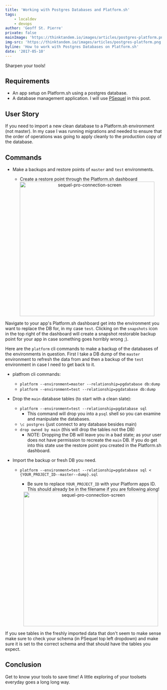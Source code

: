 ```yaml
---
title: 'Working with Postgres Databases and Platform.sh'
tags:
    - localdev
    - devops
author: 'Geoff St. Pierre'
private: false
mainImage: 'https://thinktandem.io/images/articles/postgres-platform.png'
img-src: 'https://thinktandem.io/images/articles/postgres-platform.png'
byline: 'How to work with Postgres Databases on Platform.sh'
date: '2017-05-10'
---
```


Sharpen your tools!

Requirements
----

* An app setup on Platform.sh using a postgres database.
* A database management application. I will use <a href="http://www.psequel.com/">PSequel</a> in this post.

User Story
----

If you need to import a new clean database to a Platform.sh environment (not master). In my case I was running migrations and needed to ensure that the order of operations was going to apply cleanly to the production copy of the database.

Commands
----

* Make a backups and restore points of `master` and `test` environments.
  * Create a restore point through the Platform.sh dashboard

  <center>
    <img alt="sequel-pro-connection-screen" src="images/articles/platform-restore-point.png" width="433" align="center" />
  </center>

Navigate to your app's Platform.sh dashboard get into the environment you want to replace the DB for, in my case `test`.  Clicking on the `snapshots` icon in the top right of the dashboard will create a snapshot restorable backup point for your app in case something goes horribly wrong ;).

Here are the `platform` cli commands to make a backup of the databases of the environments in question.  First I take a DB dump of the `master` environment to refresh the data from and then a backup of the `test` environment in case I need to get back to it.
* platfrom cli commands:
  * `platform --environment=master --relationship=pgdatabase db:dump`
  * `platform --environment=test --relationship=pgdatabase db:dump`

* Drop the `main` database tables (to start with a clean slate):
  * `platform --environment=test --relationship=pgdatabase sql`
    * This command will drop you into a `psql` shell so you can examine and manipulate the databases.
  * `\c postgres` (just connect to any database besides main)
  * `drop owned by main` (this will drop the tables not the DB)
    * NOTE: Dropping the DB will leave you in a bad state; as your user does not
    have permission to recreate the `main` DB.  If you do get into this state use
    the restore point you created in the Platform.sh dashboard.

* Import the backup or fresh DB you need.
  * `platform --environment=test --relationship=pgdatabase sql < {YOUR_PROJECT_ID--master--dump}.sql`
    * Be sure to replace `YOUR_PROJECT_ID` with your Platform apps ID.  This should already be in the filename if you are following along!

    <center>
      <img alt="sequel-pro-connection-screen" src="images/articles/psequel-dropdown-schema.png" width="433" align="center" />
    </center>
If you see tables in the freshly imported data that don't seem to make sense make sure to check your schema
(in PSequel top left dropdown) and make sure it is set to the correct schema and that should
have the tables you expect.

Conclusion
----

Get to know your tools to save time!  A little exploring of your toolsets everyday goes a long long way.

